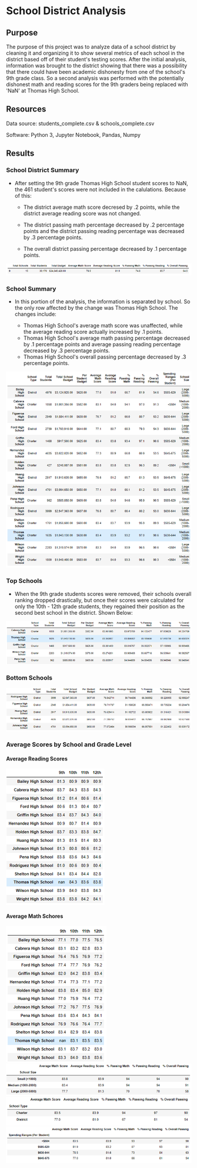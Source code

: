 # School District Analysis

## Purpose
The purpose of this project was to analyze data of a school district by cleaning it and organizing it to show several metrics of each school in the district based off of their student's testing scores. After the initial analysis, information was brought to the district showing that there was a possibility that there could have been academic dishonesty from one of the school's 9th grade class. So a second analysis was performed with the potentially dishonest math and reading scores for the 9th graders being replaced with 'NaN' at Thomas High School. 

## Resources
Data source: students_complete.csv & schools_complete.csv

Software: Python 3, Jupyter Notebook, Pandas, Numpy

## Results
### School District Summary 

- After setting the 9th grade Thomas High School student scores to NaN, the 461 student's scores were not included in the calulations. Because of this:

  - The district average math score decresed by .2 points, while the district average reading score was not changed.

  - The district passing math percentage decreased by .2 percentage points and the district passing reading percentage was decreased by .3 percentage points. 

  - The overall district passing percentage decreased by .1 percentage points. 
<img src="analysis/district_summary_df.png" >

### School Summary 

- In this portion of the analysis, the information is separated by school. So the only row affected by the change was Thomas High School. The changes include:

  - Thomas High School's average math score was unaffected, while the average reading score actually increased by .1 points.
  - Thomas High School's average math passing percentage decreased by .1 percentage points and average passing reading percentage decreased by .3 percentage points. 
  - Thomas High School's overall passing percentage decreased by .3 percentage points. 
<img src="analysis/per_school_summary_df.png" >

### Top Schools
- When the 9th grade students scores were removed, their schools overall ranking dropped drastically, but once their scores were calculated for only the 10th - 12th grade students, they regained their position as the second best school in the district. Shown Below:
<img src="analysis/top_schools.png" >

### Bottom Schools
<img src="analysis/bottom_schools.png" >

### Average Scores by School and Grade Level

#### Average Reading Scores
<img src="analysis/avg_reading_scores.png" >

#### Average Math Schores
<img src="analysis/avg_math_scores.png" >
<img src="analysis/school_size.png" >
<img src="analysis/school_type.png" >
<img src="analysis/student_budget.png" >

